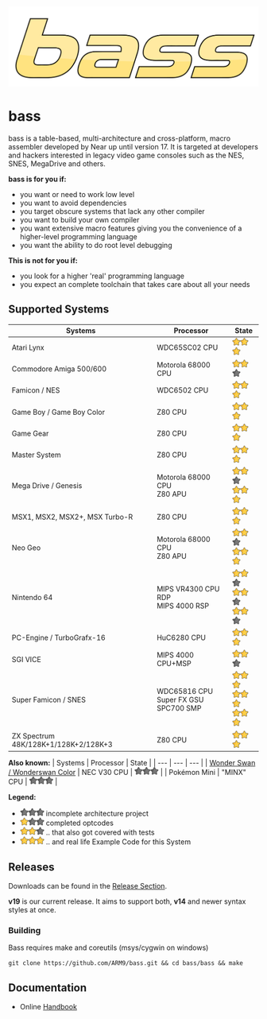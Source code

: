![bass](doc/bass.svg)


# bass

bass is a table-based, multi-architecture and cross-platform, macro assembler developed by Near up until version 17. It is targeted at developers and hackers interested in legacy video game consoles such as the NES, SNES, MegaDrive and others.

**bass is for you if:**
  * you want or need to work low level
  * you want to avoid dependencies
  * you target obscure systems that lack any other compiler
  * you want to build your own compiler
  * you want extensive macro features giving you the convenience of a higher-level programming language
  * you want the ability to do root level debugging

**This is not for you if:**
  * you look for a higher 'real' programming language
  * you expect an complete toolchain that takes care about all your needs

## Supported Systems

| Systems | Processor | State |
| --- | --- | --- |
| Atari Lynx | WDC65SC02 CPU | ![](doc/star.png)![](doc/star.png)![](doc/star.png) |
| Commodore Amiga 500/600 | Motorola 68000 CPU | ![](doc/star.png)![](doc/star.png)![](doc/starless.png) |
| Famicon / NES | WDC6502 CPU | ![](doc/star.png)![](doc/star.png)![](doc/star.png) |
| Game Boy / Game Boy Color | Z80 CPU | ![](doc/star.png)![](doc/star.png)![](doc/star.png) |
| Game Gear | Z80 CPU | ![](doc/star.png)![](doc/star.png)![](doc/star.png) |
| Master System | Z80 CPU | ![](doc/star.png)![](doc/star.png)![](doc/star.png) |
| Mega Drive / Genesis | Motorola 68000 CPU <br> Z80 APU| ![](doc/star.png)![](doc/star.png)![](doc/starless.png) <br> ![](doc/star.png)![](doc/star.png)![](doc/star.png)|
| MSX1, MSX2, MSX2+, MSX Turbo-R|Z80 CPU |![](doc/star.png)![](doc/star.png)![](doc/star.png) |
| Neo Geo | Motorola 68000 CPU <br> Z80 APU| ![](doc/star.png)![](doc/star.png)![](doc/starless.png) <br> ![](doc/star.png)![](doc/star.png)![](doc/star.png)|
| Nintendo 64 | MIPS VR4300 CPU<br>RDP<br>MIPS 4000 RSP | ![](doc/star.png)![](doc/star.png)![](doc/starless.png) <br>![](doc/star.png)![](doc/star.png)![](doc/starless.png)<br>![](doc/star.png)![](doc/star.png)![](doc/starless.png) |
| PC-Engine / TurboGrafx-16 | HuC6280 CPU | ![](doc/star.png)![](doc/star.png)![](doc/star.png) | 
| SGI VICE | MIPS 4000 CPU+MSP | ![](doc/star.png)![](doc/star.png)![](doc/starless.png) |
| Super Famicon / SNES | WDC65816 CPU<br>Super FX GSU<br>SPC700 SMP | ![](doc/star.png)![](doc/star.png)![](doc/star.png) <br> ![](doc/star.png)![](doc/star.png)![](doc/star.png)<br> ![](doc/star.png)![](doc/star.png)![](doc/star.png)|
| ZX Spectrum 48K/128K+1/128K+2/128K+3|Z80 CPU |![](doc/star.png)![](doc/star.png)![](doc/star.png) |


**Also known:**
| Systems | Processor | State |
| --- | --- | --- |
| [Wonder Swan / Wonderswan Color](https://github.com/thar0x29a/basstess) | NEC V30 CPU | ![](doc/starless.png)![](doc/starless.png)![](doc/starless.png) |
| Pokémon Mini | "MINX" CPU | ![](doc/starless.png)![](doc/starless.png)![](doc/starless.png) |

**Legend:**
  - ![](doc/starless.png)![](doc/starless.png)![](doc/starless.png) incomplete architecture project
  - ![](doc/star.png)![](doc/starless.png)![](doc/starless.png) completed optcodes
  - ![](doc/star.png)![](doc/star.png)![](doc/starless.png) .. that also got covered with tests
  - ![](doc/star.png)![](doc/star.png)![](doc/star.png) .. and real life Example Code for this System



## Releases
Downloads can be found in the [Release Section](https://github.com/ARM9/bass/releases).

**v19** is our current release. It aims to support both, **v14** and newer syntax styles at once.

### Building
Bass requires make and coreutils (msys/cygwin on windows)
```
git clone https://github.com/ARM9/bass.git && cd bass/bass && make
```

## Documentation
  * Online [Handbook](doc/index.md)
